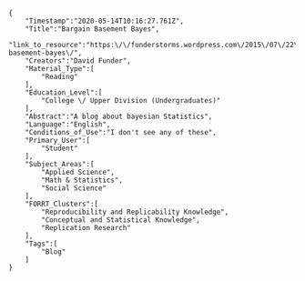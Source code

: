
    {
        "Timestamp":"2020-05-14T10:16:27.761Z",
        "Title":"Bargain Basement Bayes",
        "link_to_resource":"https:\/\/funderstorms.wordpress.com\/2015\/07\/22\/bargain-basement-bayes\/",
        "Creators":"David Funder",
        "Material_Type":[
            "Reading"
        ],
        "Education_Level":[
            "College \/ Upper Division (Undergraduates)"
        ],
        "Abstract":"A blog about bayesian Statistics",
        "Language":"English",
        "Conditions_of_Use":"I don't see any of these",
        "Primary_User":[
            "Student"
        ],
        "Subject_Areas":[
            "Applied Science",
            "Math & Statistics",
            "Social Science"
        ],
        "FORRT_Clusters":[
            "Reproducibility and Replicability Knowledge",
            "Conceptual and Statistical Knowledge",
            "Replication Research"
        ],
        "Tags":[
            "Blog"
        ]
    }
